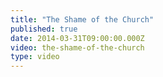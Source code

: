 ```yaml
---
title: "The Shame of the Church"
published: true
date: 2014-03-31T09:00:00.000Z
video: the-shame-of-the-church
type: video
---
```

